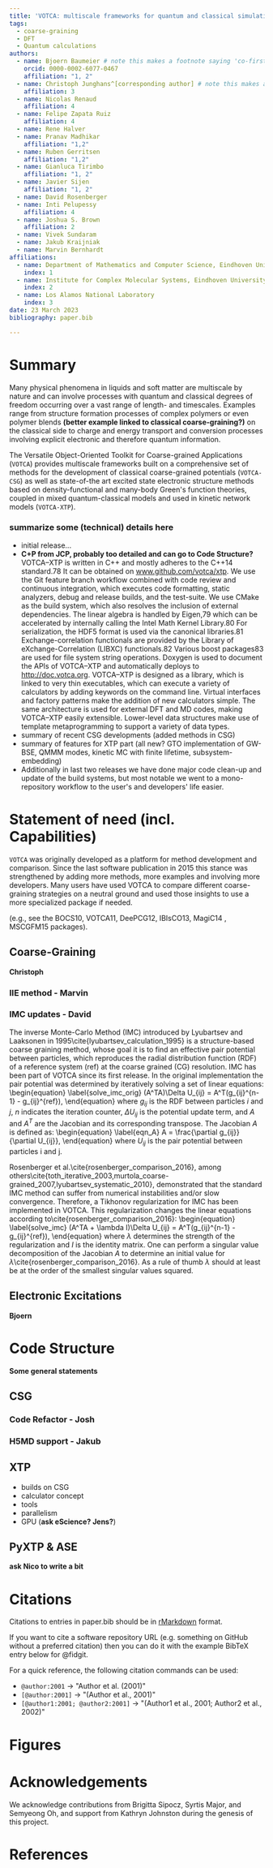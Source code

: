 ```yaml
---
title: 'VOTCA: multiscale frameworks for quantum and classical simulations in soft matter'
tags:
  - coarse-graining
  - DFT
  - Quantum calculations
authors:
  - name: Bjoern Baumeier # note this makes a footnote saying 'co-first author'
    orcid: 0000-0002-6077-0467
    affiliation: "1, 2"
  - name: Christoph Junghans^[corresponding author] # note this makes a footnote saying 'co-first author'
    affiliation: 3
  - name: Nicolas Renaud
    affiliation: 4
  - name: Felipe Zapata Ruiz
    affiliation: 4
  - name: Rene Halver
  - name: Pranav Madhikar
    affiliation: "1,2"
  - name: Ruben Gerritsen
    affiliation: "1,2"
  - name: Gianluca Tirimbo
    affiliation: "1, 2"
  - name: Javier Sijen
    affiliation: "1, 2"
  - name: David Rosenberger
  - name: Inti Pelupessy
    affiliation: 4
  - name: Joshua S. Brown
    affiliation: 2
  - name: Vivek Sundaram
  - name: Jakub Kraijniak
  - name: Marvin Bernhardt
affiliations:
  - name: Department of Mathematics and Computer Science, Eindhoven University of Technology, the Netherlands
    index: 1
  - name: Institute for Complex Molecular Systems, Eindhoven University of Technology, the Netherlands
    index: 2
  - name: Los Alamos National Laboratory
    index: 3
date: 23 March 2023
bibliography: paper.bib

---
```


# Summary
Many physical phenomena in liquids and soft matter are multiscale by nature and can involve processes with quantum and classical degrees of freedom occurring over a vast range of length- and timescales. Examples range from structure formation processes of complex polymers or even polymer blends **(better example linked to classical coarse-graining?)** on the classical side to charge and energy transport and conversion processes involving explicit electronic and therefore quantum information. 

The Versatile Object-Oriented Toolkit for Coarse-grained Applications (`VOTCA`) provides multiscale frameworks built on a comprehensive set of methods for the development of classical coarse-grained potentials (`VOTCA-CSG`) as well as state-of-the art excited state electronic structure methods based on density-functional and many-body Green's function theories, coupled in mixed quantum-classical models and used in kinetic network models (`VOTCA-XTP`). 

### summarize some (technical) details here
- initial release...
- **C+P from JCP, probably too detailed and can go to Code Structure?** VOTCA–XTP is written in C++ and mostly adheres to the C++14 standard.78 It can be obtained on www.github.com/votca/xtp. We use the Git feature branch workflow combined with code review and continuous integration, which executes code formatting, static analyzers, debug and release builds, and the test-suite. We use CMake as the build system, which also resolves the inclusion of external dependencies. The linear algebra is handled by Eigen,79 which can be accelerated by internally calling the Intel Math Kernel Library.80 For serialization, the HDF5 format is used via the canonical libraries.81 Exchange-correlation functionals are provided by the Library of eXchange-Correlation (LIBXC) functionals.82 Various boost packages83 are used for file system string operations. Doxygen is used to document the APIs of VOTCA–XTP and automatically deploys to http://doc.votca.org.
VOTCA–XTP is designed as a library, which is linked to very thin executables, which can execute a variety of calculators by adding keywords on the command line. Virtual interfaces and factory patterns make the addition of new calculators simple. The same architecture is used for external DFT and MD codes, making VOTCA–XTP easily extensible. Lower-level data structures make use of template metaprogramming to support a variety of data types.
- summary of recent CSG developments (added methods in CSG)
- summary of features for XTP part (all new? GTO implementation of GW-BSE, QMMM modes, kinetic MC with finite lifetime, subsystem-embedding)
- Additionally in last two releases we have done major code clean-up and update of the build systems, but most notable we went to a mono-repository workflow to the user's and developers' life easier.


# Statement of need (incl. Capabilities)

`VOTCA` was originally developed as a platform for method development and comparison.
Since the last software publication in 2015 this stance was strengthened by adding more
methods, more examples and involving more developers.
Many users have used VOTCA to compare different coarse-graining strategies on a neutral
ground and used those insights to use a more specialized package if needed.

(e.g., see
the BOCS10, VOTCA11, DeePCG12, IBIsCO13, MagiC14
,
MSCGFM15 packages).

## Coarse-Graining
**Christoph**

### IIE method - Marvin
### IMC updates - David
The inverse Monte-Carlo Method (IMC) introduced by Lyubartsev and Laaksonen in 1995\cite{lyubartsev_calculation_1995} is a structure-based coarse graining method, whose goal it is to find  an effective pair potential between particles, which reproduces the radial distribution function (RDF) of a reference system (ref) at the coarse grained (CG) resolution. IMC has been part of VOTCA since its first release. In the original implementation the pair potential was determined by iteratively solving a set of linear equations:
\begin{equation}
\label{solve_imc_orig}
(A^TA)\Delta U_{ij} = A^T(g_{ij}^{n-1} - g_{ij}^{ref}),
\end{equation}
where $g_{ij}$ is the RDF between particles $i$ and $j$, $n$ indicates the iteration counter, $\Delta U_{ij}$ is the potential update term, and $A$ and $A^T$ are the Jacobian and its corresponding transpose. The Jacobian $A$ is defined as:
\begin{equation}
\label{eqn_A}
A = \frac{\partial g_{ij}}{\partial U_{ij}},
\end{equation}
where $U_{ij}$ is the pair potential between particles i and j.

Rosenberger et al.\cite{rosenberger_comparison_2016}, among others\cite{toth_iterative_2003,murtola_coarse-grained_2007,lyubartsev_systematic_2010}, demonstrated that the standard IMC method can suffer from numerical instabilities and/or slow convergence. Therefore, a Tikhonov regularization for IMC has been implemented in VOTCA. This regularization changes the linear equations according to\cite{rosenberger_comparison_2016}:
\begin{equation}
\label{solve_imc}
(A^TA + \lambda I)\Delta U_{ij} = A^T(g_{ij}^{n-1} - g_{ij}^{ref}),
\end{equation}
where $\lambda$ determines the strength of the regularization and $I$ is the identity matrix.
One can perform a singular value decomposition of the Jacobian $A$ to determine an initial value for $\lambda$\cite{rosenberger_comparison_2016}.
As a rule of thumb $\lambda$ should at least be at the order of the smallest singular values squared.


## Electronic Excitations
**Bjoern**


# Code Structure
**Some general statements**
## CSG

### Code Refactor - Josh
### H5MD support - Jakub

## XTP
- builds on CSG
- calculator concept
- tools
- parallelism
- GPU (**ask eScience? Jens?**)
## PyXTP & ASE
**ask Nico to write a bit**
# Citations

Citations to entries in paper.bib should be in
[rMarkdown](http://rmarkdown.rstudio.com/authoring_bibliographies_and_citations.html)
format.

If you want to cite a software repository URL (e.g. something on GitHub without a preferred
citation) then you can do it with the example BibTeX entry below for @fidgit.

For a quick reference, the following citation commands can be used:
- `@author:2001`  ->  "Author et al. (2001)"
- `[@author:2001]` -> "(Author et al., 2001)"
- `[@author1:2001; @author2:2001]` -> "(Author1 et al., 2001; Author2 et al., 2002)"

# Figures


# Acknowledgements

We acknowledge contributions from Brigitta Sipocz, Syrtis Major, and Semyeong
Oh, and support from Kathryn Johnston during the genesis of this project.

# References




